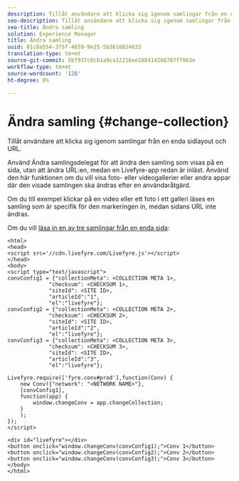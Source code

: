 ```yaml
---
description: Tillåt användare att klicka sig igenom samlingar från en enda sidlayout och URL.
seo-description: Tillåt användare att klicka sig igenom samlingar från en enda sidlayout och URL.
seo-title: Ändra samling
solution: Experience Manager
title: Ändra samling
uuid: 81c8a554-375f-4659-9e25-5b3618824633
translation-type: tm+mt
source-git-commit: 5bf937c8cb1a9ca12216ee1884142b8787ff063e
workflow-type: tm+mt
source-wordcount: '128'
ht-degree: 0%

---
```



# Ändra samling {#change-collection}

Tillåt användare att klicka sig igenom samlingar från en enda sidlayout och URL.

Använd Ändra samlingsdelegat för att ändra den samling som visas på en sida, utan att ändra URL:en, medan en Livefyre-app redan är inläst. Använd den här funktionen om du vill visa foto- eller videogallerier eller andra appar där den visade samlingen ska ändras efter en användaråtgärd.

Om du till exempel klickar på en video eller ett foto i ett galleri läses en samling som är specifik för den markeringen in, medan sidans URL inte ändras.

Om du vill [läsa in en av tre samlingar från en enda sida](../c-advanced-topics/t-display-comment-count.md#t_display_comment_count):

```
<html> 
<head> 
<script src='//cdn.livefyre.com/Livefyre.js'></script> 
</head> 
<body> 
<script type="text/javascript"> 
convConfig1 = {"collectionMeta": <COLLECTION META 1>, 
             "checksum": <CHECKSUM 1>, 
             "siteId": <SITE ID>, 
             "articleId":"1", 
             "el":"livefyre"}; 
convConfig2 = {"collectionMeta": <COLLECTION META 2>, 
             "checksum": <CHECKSUM 2>, 
             "siteId": <SITE ID>, 
             "articleId":"2", 
             "el":"livefyre"}; 
convConfig3 = {"collectionMeta": <COLLECTION META 3>, 
             "checksum": <CHECKSUM 3>, 
             "siteId": <SITE ID>, 
             "articleId":"3", 
             "el":"livefyre"}; 
  
Livefyre.require(['fyre.conv#prod'],function(Conv) { 
    new Conv({"network": "<NETWORK NAME>"}, 
    [convConfig1], 
    function(app) {  
        window.changeConv = app.changeCollection; 
    } 
    ); 
}); 
</script> 
  
<div id="livefyre"></div> 
<button onclick="window.changeConv(convConfig1);">Conv 1</button> 
<button onclick="window.changeConv(convConfig2);">Conv 2</button> 
<button onclick="window.changeConv(convConfig3);">Conv 3</button> 
</body> 
</html>
```
